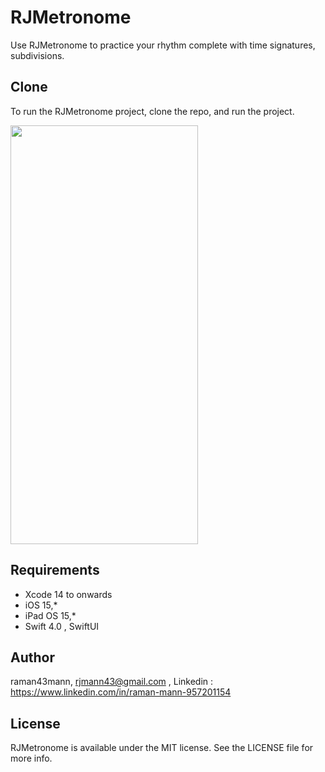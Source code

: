 # RJMetronome
Use RJMetronome to practice your rhythm complete with time signatures, subdivisions.

## Clone 
To run the RJMetronome project, clone the repo, and run the project.

<img src = "https://github.com/raman43mann/RJMetronome/assets/154659783/441a7bc2-8ae6-4d1c-b4d5-dca5bb0423a2" width="300" height="670">


## Requirements
- Xcode 14 to onwards
- iOS 15,*
- iPad OS 15,*
- Swift 4.0 , SwiftUI

## Author
raman43mann, rjmann43@gmail.com , Linkedin : https://www.linkedin.com/in/raman-mann-957201154

## License
RJMetronome is available under the MIT license. See the LICENSE file for more info.
